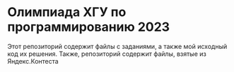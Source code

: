 # Олимпиада ХГУ по программированию 2023

Этот репозиторий содержит файлы с заданиями, а также мой исходный код их решения. Также, репозиторий содержит файлы, взятые из Яндекс.Контеста
